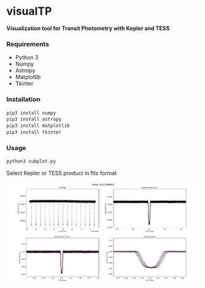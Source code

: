 # visualTP
__Visualization tool for Transit Photometry with Kepler and TESS__

### Requirements
  * Python 3
  * Numpy
  * Astropy
  * Matplotlib
  * Tkinter
  
### Installation

```python
pip3 install numpy
pip3 install astropy
pip3 install matplotlib
pip3 install tkinter
```

### Usage
```python
python3 subplot.py
```
Select Kepler or TESS product in fits format


![transit](/media/visualTP.png) 
